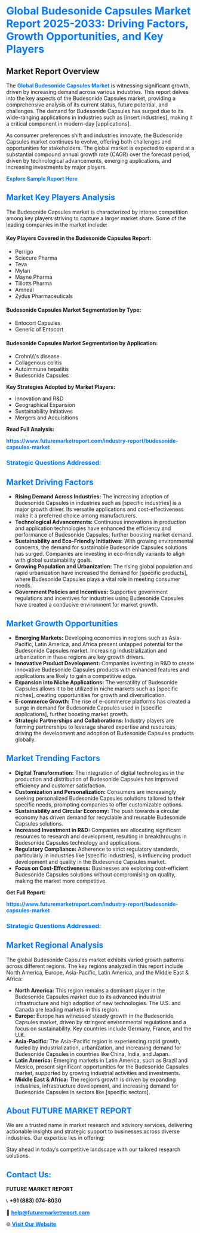 <h1 style="color: #007BFF;">Global Budesonide Capsules Market Report 2025-2033: Driving Factors, Growth Opportunities, and Key Players</h1>

<section id="overview">
<h2>Market Report Overview</h2>
<p>The <a href="https://www.futuremarketreport.com/industry-report/budesonide-capsules-market" style="color: #007BFF; text-decoration: none;"><strong>Global Budesonide Capsules Market</strong></a> is witnessing significant growth, driven by increasing demand across various industries. This report delves into the key aspects of the Budesonide Capsules market, providing a comprehensive analysis of its current status, future potential, and challenges. The demand for Budesonide Capsules has surged due to its wide-ranging applications in industries such as [insert industries], making it a critical component in modern-day [applications].</p>
<p>As consumer preferences shift and industries innovate, the Budesonide Capsules market continues to evolve, offering both challenges and opportunities for stakeholders. The global market is expected to expand at a substantial compound annual growth rate (CAGR) over the forecast period, driven by technological advancements, emerging applications, and increasing investments by major players.</p>
</section>

<section id="overview">
<p><a href="https://www.futuremarketreport.com/request-sample/reportId=125641" style="color: #007BFF; text-decoration: none;"><strong>Explore Sample Report Here</strong></a></p>
</section>

<section id="key-players">
<h2 style="color: #007BFF;">Market Key Players Analysis</h2>
<p>The Budesonide Capsules market is characterized by intense competition among key players striving to capture a larger market share. Some of the leading companies in the market include:</p>
<h4>Key Players Covered in the Budesonide Capsules Report:</h4>
<ul><li>Perrigo</li><li>Sciecure Pharma</li><li>Teva</li><li>Mylan</li><li>Mayne Pharma</li><li>Tillotts Pharma</li><li>Amneal</li><li>Zydus Pharmaceuticals</li></ul>
<h4>Budesonide Capsules Market Segmentation by Type:</h4>
<ul><li>Entocort Capsules</li><li>Generic of Entocort</li></ul>

<h4>Budesonide Capsules Market Segmentation by Application:</h4>
<ul><li>Crohn\\\&#039;s disease</li><li>Collagenous colitis</li><li>Autoimmune hepatitis</li><li>Budesonide Capsules</li></ul>
<p><strong>Key Strategies Adopted by Market Players:</strong></p>
<ul>
<li>Innovation and R&D</li>
<li>Geographical Expansion</li>
<li>Sustainability Initiatives</li>
<li>Mergers and Acquisitions</li>
</ul>
</section>

<section>
<p><strong>Read Full Analysis: </strong></p><a href="https://www.futuremarketreport.com/industry-report/budesonide-capsules-market" style="color: #007BFF; text-decoration: none;"><strong>https://www.futuremarketreport.com/industry-report/budesonide-capsules-market</strong></a>
<h3 style="color: #007BFF;">Strategic Questions Addressed:</h3>
</section>

<section id="driving-factors">
<h2 style="color: #007BFF;">Market Driving Factors</h2>
<ul>
<li><strong>Rising Demand Across Industries:</strong> The increasing adoption of Budesonide Capsules in industries such as [specific industries] is a major growth driver. Its versatile applications and cost-effectiveness make it a preferred choice among manufacturers.</li>
<li><strong>Technological Advancements:</strong> Continuous innovations in production and application technologies have enhanced the efficiency and performance of Budesonide Capsules, further boosting market demand.</li>
<li><strong>Sustainability and Eco-Friendly Initiatives:</strong> With growing environmental concerns, the demand for sustainable Budesonide Capsules solutions has surged. Companies are investing in eco-friendly variants to align with global sustainability goals.</li>
<li><strong>Growing Population and Urbanization:</strong> The rising global population and rapid urbanization have increased the demand for [specific products], where Budesonide Capsules plays a vital role in meeting consumer needs.</li>
<li><strong>Government Policies and Incentives:</strong> Supportive government regulations and incentives for industries using Budesonide Capsules have created a conducive environment for market growth.</li>
</ul>
</section>

<section id="growth-opportunities">
<h2 style="color: #007BFF;">Market Growth Opportunities</h2>
<ul>
<li><strong>Emerging Markets:</strong> Developing economies in regions such as Asia-Pacific, Latin America, and Africa present untapped potential for the Budesonide Capsules market. Increasing industrialization and urbanization in these regions are key growth drivers.</li>
<li><strong>Innovative Product Development:</strong> Companies investing in R&D to create innovative Budesonide Capsules products with enhanced features and applications are likely to gain a competitive edge.</li>
<li><strong>Expansion into Niche Applications:</strong> The versatility of Budesonide Capsules allows it to be utilized in niche markets such as [specific niches], creating opportunities for growth and diversification.</li>
<li><strong>E-commerce Growth:</strong> The rise of e-commerce platforms has created a surge in demand for Budesonide Capsules used in [specific applications], further boosting market growth.</li>
<li><strong>Strategic Partnerships and Collaborations:</strong> Industry players are forming partnerships to leverage shared expertise and resources, driving the development and adoption of Budesonide Capsules products globally.</li>
</ul>
</section>

<section id="trending-factors">
<h2 style="color: #007BFF;">Market Trending Factors</h2>
<ul>
<li><strong>Digital Transformation:</strong> The integration of digital technologies in the production and distribution of Budesonide Capsules has improved efficiency and customer satisfaction.</li>
<li><strong>Customization and Personalization:</strong> Consumers are increasingly seeking personalized Budesonide Capsules solutions tailored to their specific needs, prompting companies to offer customizable options.</li>
<li><strong>Sustainability and Circular Economy:</strong> The push towards a circular economy has driven demand for recyclable and reusable Budesonide Capsules solutions.</li>
<li><strong>Increased Investment in R&D:</strong> Companies are allocating significant resources to research and development, resulting in breakthroughs in Budesonide Capsules technology and applications.</li>
<li><strong>Regulatory Compliance:</strong> Adherence to strict regulatory standards, particularly in industries like [specific industries], is influencing product development and quality in the Budesonide Capsules market.</li>
<li><strong>Focus on Cost-Effectiveness:</strong> Businesses are exploring cost-efficient Budesonide Capsules solutions without compromising on quality, making the market more competitive.</li>
</ul>
</section>

<section>
<p><strong>Get Full Report: </strong></p><a href="https://www.futuremarketreport.com/industry-report/budesonide-capsules-market" style="color: #007BFF; text-decoration: none;"><strong>https://www.futuremarketreport.com/industry-report/budesonide-capsules-market</strong></a>
<h3 style="color: #007BFF;">Strategic Questions Addressed:</h3>
</section>


<section id="regional-analysis">
<h2 style="color: #007BFF;">Market Regional Analysis</h2>
<p>The global Budesonide Capsules market exhibits varied growth patterns across different regions. The key regions analyzed in this report include North America, Europe, Asia-Pacific, Latin America, and the Middle East & Africa:</p>
<ul>
<li><strong>North America:</strong> This region remains a dominant player in the Budesonide Capsules market due to its advanced industrial infrastructure and high adoption of new technologies. The U.S. and Canada are leading markets in this region.</li>
<li><strong>Europe:</strong> Europe has witnessed steady growth in the Budesonide Capsules market, driven by stringent environmental regulations and a focus on sustainability. Key countries include Germany, France, and the U.K.</li>
<li><strong>Asia-Pacific:</strong> The Asia-Pacific region is experiencing rapid growth, fueled by industrialization, urbanization, and increasing demand for Budesonide Capsules in countries like China, India, and Japan.</li>
<li><strong>Latin America:</strong> Emerging markets in Latin America, such as Brazil and Mexico, present significant opportunities for the Budesonide Capsules market, supported by growing industrial activities and investments.</li>
<li><strong>Middle East & Africa:</strong> The region’s growth is driven by expanding industries, infrastructure development, and increasing demand for Budesonide Capsules in sectors like [specific sectors].</li>
</ul>
</section>

<footer>
<h2 style="color: #007BFF;">About FUTURE MARKET REPORT</h2>
<p>We are a trusted name in market research and advisory services, delivering actionable insights and strategic support to businesses across diverse industries. Our expertise lies in offering:</p>

<p>Stay ahead in today’s competitive landscape with our tailored research solutions.</p>

<h2 style="color: #007BFF;">Contact Us:</h2>
<p><strong>FUTURE MARKET REPORT</strong></p>
<p>📞 <strong>+91 (883) 074-8030</strong></p>
<p>📧 <strong><a href="mailto:help@futuremarketreport.com" style="color: #007BFF;">help@futuremarketreport.com</a></strong></p>
<p>🌐 <strong><a href="https://www.futuremarketreport.com/" style="color: #007BFF;">Visit Our Website</a></strong></p>
</footer>